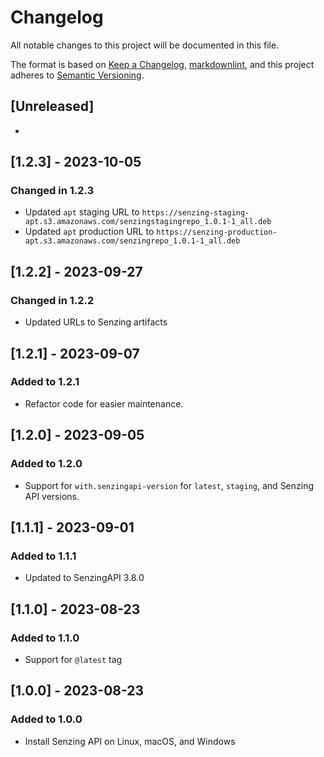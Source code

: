 # Changelog

All notable changes to this project will be documented in this file.

The format is based on [Keep a Changelog](https://keepachangelog.com/en/1.0.0/),
[markdownlint](https://dlaa.me/markdownlint/),
and this project adheres to [Semantic Versioning](https://semver.org/spec/v2.0.0.html).

## [Unreleased]

-

## [1.2.3] - 2023-10-05

### Changed in 1.2.3

- Updated `apt` staging URL to `https://senzing-staging-apt.s3.amazonaws.com/senzingstagingrepo_1.0.1-1_all.deb`
- Updated `apt` production URL to `https://senzing-production-apt.s3.amazonaws.com/senzingrepo_1.0.1-1_all.deb`

## [1.2.2] - 2023-09-27

### Changed in 1.2.2

- Updated URLs to Senzing artifacts

## [1.2.1] - 2023-09-07

### Added to 1.2.1

- Refactor code for easier maintenance.

## [1.2.0] - 2023-09-05

### Added to 1.2.0

- Support for `with.senzingapi-version` for `latest`, `staging`, and Senzing API versions.

## [1.1.1] - 2023-09-01

### Added to 1.1.1

- Updated to SenzingAPI 3.8.0

## [1.1.0] - 2023-08-23

### Added to 1.1.0

- Support for `@latest` tag

## [1.0.0] - 2023-08-23

### Added to 1.0.0

- Install Senzing API on Linux, macOS, and Windows
